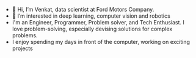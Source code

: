 - 👋 Hi, I’m Venkat, data scientist at Ford Motors Company.
- 👀 I’m interested in deep learning, computer vision and robotics
-  I'm an Engineer, Programmer, Problem solver, and Tech Enthusiast. I love problem-solving, especially devising solutions for complex problems.
-  I enjoy spending my days in front of the computer, working on exciting projects

